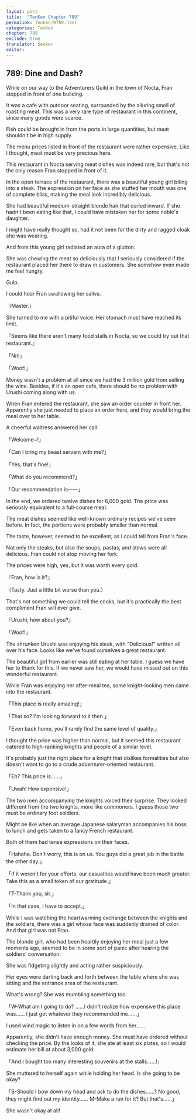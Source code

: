 ```yaml
---
layout: post
title:  "TenKen Chapter 789"
permalink: Tenken/0789.html
categories: TenKen
chapter: 789
exclude: true
translator: Seeker
editor: 
---
```

<h2 id="ch789">789: Dine and Dash?</h2>

<p>While on our way to the Adventurers Guild in the town of Nocta, Fran stopped in front of one building.</p>

<p>It was a cafe with outdoor seating, surrounded by the alluring smell of roasting meat. This was a very rare type of restaurant in this continent, since many goods were scarce.</p>

<p>Fish could be brought in from the ports in large quantities, but meat shouldn't be in high supply.</p>

<p>The menu prices listed in front of the restaurant were rather expensive. Like I thought, meat must be very precious here.</p>

<p>This restaurant in Nocta serving meat dishes was indeed rare, but that's not the only reason Fran stopped in front of it.</p>

<p>In the open terrace of the restaurant, there was a beautiful young girl biting into a steak. The expression on her face as she stuffed her mouth was one of complete bliss, making the meal look incredibly delicious.</p>

<p>She had beautiful medium-straight blonde hair that curled inward. If she hadn't been eating like that, I could have mistaken her for some noble's daughter.</p>

<p>I might have really thought so, had it not been for the dirty and ragged cloak she was wearing.</p>

<p>And from this young girl radiated an aura of a glutton.</p>

<p>She was chewing the meat so deliciously that I seriously considered if the restaurant placed her there to draw in customers. She somehow even made me feel hungry.</p>

<p>Gulp.</p>

<p>I could hear Fran swallowing her saliva.</p>

<p>（Master.）</p>

<p>She turned to me with a pitiful voice. Her stomach must have reached its limit.</p>

<p>『Seems like there aren't many food stalls in Nocta, so we could try out that restaurant.』</p>
<p>「Nn!」</p>
<p>「Woof!」</p>

<p>Money wasn't a problem at all since we had the 3 million gold from selling the wine. Besides, if it's an open cafe, there should be no problem with Urushi coming along with us.</p>

<p>When Fran entered the restaurant, she saw an order counter in front her. Apparently she just needed to place an order here, and they would bring the meal over to her table.</p>

<p>A cheerful waitress answered her call.</p>

<p>「Welcome~!」</p>
<p>「Can I bring my beast servant with me?」</p>
<p>「Yes, that's fine!」</p>
<p>「What do you recommend?」</p>
<p>「Our recommendation is――」</p>

<p>In the end, we ordered twelve dishes for 6,000 gold. The price was seriously equivalent to a full-course meal.</p>

<p>The meat dishes seemed like well-known ordinary recipes we've seen before. In fact, the portions were probably smaller than normal.</p>

<p>The taste, however, seemed to be excellent, as I could tell from Fran's face.</p>

<p>Not only the steaks, but also the soups, pastas, and stews were all delicious. Fran could not stop moving her fork.</p>

<p>The prices were high, yes, but it was worth every gold.</p>

<p>『Fran, how is it?』</p>
<p>（Tasty. Just a little bit worse than you.）</p>

<p>That's not something we could tell the cooks, but it's practically the best compliment Fran will ever give.</p>

<p>『Urushi, how about you?』</p>
<p>「Woof!」</p>

<p>The shrunken Urushi was enjoying his steak, with "Delicious!" written all over his face. Looks like we've found ourselves a great restaurant.</p>

<p>The beautiful girl from earlier was still eating at her table. I guess we have her to thank for this. If we never saw her, we would have missed out on this wonderful restaurant.</p>

<p>While Fran was enjoying her after-meal tea, some knight-looking men came into the restaurant.</p>

<p>「This place is really amazing!」</p>
<p>「That so? I'm looking forward to it then.」</p>
<p>「Even back home, you'll rarely find the same level of quality.」</p>

<p>I thought the price was higher than normal, but it seemed this restaurant catered to high-ranking knights and people of a similar level.</p>

<p>It's probably just the right place for a knight that dislikes formalities but also doesn't want to go to a crude adventurer-oriented restaurant.</p>

<p>「Eh? This price is……」</p>
<p>「Uwah! How expensive!」</p>

<p>The two men accompanying the knights voiced their surprise. They looked different from the two knights, more like commoners. I guess those two must be ordinary foot soldiers.</p>

<p>Might be like when an average Japanese salaryman accompanies his boss to lunch and gets taken to a fancy French restaurant.</p>

<p>Both of them had tense expressions on their faces.</p>

<p>「Hahaha. Don't worry, this is on us. You guys did a great job in the battle the other day.」</p>
<p>「If it weren't for your efforts, our casualties would have been much greater. Take this as a small token of our gratitude.」</p>
<p>「T-Thank you, sir.」</p>
<p>「In that case, I have to accept.」</p>

<p>While I was watching the heartwarming exchange between the knights and the soldiers, there was a girl whose face was suddenly drained of color. And that girl was not Fran.</p>

<p>The blonde girl, who had been heartily enjoying her meal just a few moments ago, seemed to be in some sort of panic after hearing the soldiers' conversation.</p>

<p>She was fidgeting slightly and acting rather suspiciously.</p>

<p>Her eyes were darting back and forth between the table where she was sitting and the entrance area of the restaurant.</p>

<p>What's wrong? She was mumbling something too.</p>

<p>「W-What am I going to do? ……I didn't realize how expensive this place was…… I just got whatever they recommended me……」</p>

<p>I used wind magic to listen in on a few words from her……</p>

<p>Apparently, she didn't have enough money. She must have ordered without checking the price. By the looks of it, she ate at least six plates, so I would estimate her bill at about 3,000 gold.</p>

<p>「And I bought too many interesting souvenirs at the stalls……!」</p>

<p>She muttered to herself again while holding her head. Is she going to be okay?</p>

<p>「S-Should I bow down my head and ask to do the dishes……? No good, they might find out my identity…… M-Make a run for it? But that's……」</p>

<p>She wasn't okay at all!</p>



